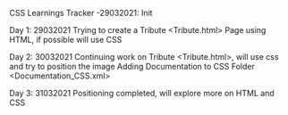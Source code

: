 CSS Learnings Tracker
    -29032021: Init

Day 1: 29032021
Trying to create a Tribute <Tribute.html> Page using HTML, if possible will use CSS

Day 2: 30032021
Continuing work on Tribute <Tribute.html>, will use css and try to position the image
Adding Documentation to CSS Folder <Documentation_CSS.xml>

Day 3: 31032021
Positioning completed, will explore more on HTML and CSS